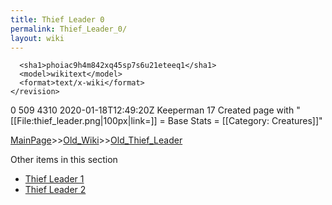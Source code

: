 ```yaml
---
title: Thief Leader 0
permalink: Thief_Leader_0/
layout: wiki
---
```


      <sha1>phoiac9h4m842xq45sp7s6u21eteeq1</sha1>
      <model>wikitext</model>
      <format>text/x-wiki</format>
    </revision>
  </page>
  <page>
    <title>Thief Leader</title>
    <ns>0</ns>
    <id>509</id>
    <revision>
      <id>4310</id>
      <timestamp>2020-01-18T12:49:20Z</timestamp>
      <contributor>
        <username>Keeperman</username>
        <id>17</id>
      </contributor>
      <comment>Created page with &quot;[[File:thief_leader.png|100px|link=]]  = Base Stats =  [[Category: Creatures]]&quot;</comment>
      

[MainPage](/keeperrl_wiki/ "wikilink")>>[Old_Wiki](/keeperrl_wiki/Old_Wiki "wikilink")>>[Old_Thief_Leader](/keeperrl_wiki/Old_Thief_Leader "wikilink")

Other items in this section
-    [Thief Leader 1](/keeperrl_wiki/Thief_Leader_1 "wikilink")
-    [Thief Leader 2](/keeperrl_wiki/Thief_Leader_2 "wikilink")
